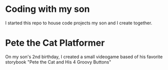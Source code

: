 # Coding with my son
I started this repo to house code projects my son and I create together. 

# Pete the Cat Platformer
On my son's 2nd birthday, I created a small videogame based of his favorite storybook "Pete the Cat and His 4 Groovy Buttons"
